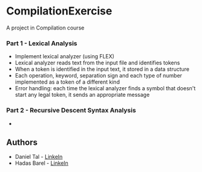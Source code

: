 # CompilationExercise

A project in Compilation course

### Part 1 - Lexical Analysis
- Implement lexical analyzer (using FLEX)
- Lexical analyzer reads text from the input file and identifies tokens
- When a token is identified in the input text, it stored in a data structure
- Each operation, keyword, separation sign and each type of number implemented as a token of a different kind
- Error handling: each time the lexical analyzer finds a symbol that doesn't start any legal token, it sends an appropriate message

### Part 2 - Recursive Descent Syntax Analysis
-



## Authors

- Daniel Tal - [LinkeIn](https://www.linkedin.com/in/daniel-tal/)
- Hadas Barel - [LinkeIn](https://www.linkedin.com/in/hadas-barel-a73840148/)
